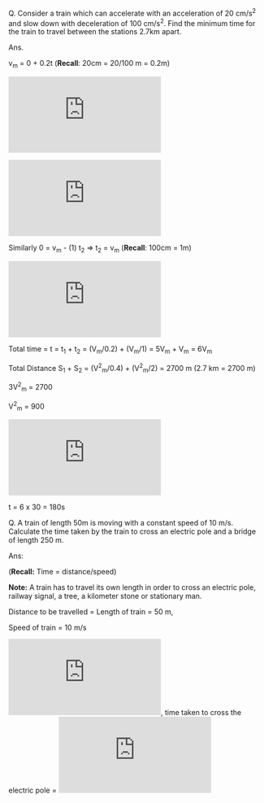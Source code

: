 Q. Consider a train which can accelerate with an acceleration of 20 cm/s<sup>2</sup> and slow down with deceleration of 100 cm/s<sup>2</sup>. Find the minimum time for the train to travel between the stations 2.7km apart.

Ans. 

v<sub>m</sub> = 0 + 0.2t (**Recall**: 20cm = 20/100 m = 0.2m)

![img](http://latex.codecogs.com/svg.latex?t%3D%5Cfrac%7Bv_m%7D%7B0.2%7D)

![img](https://latex.codecogs.com/svg.latex?S_1%3D0%2B%5Cfrac%7B1%7D%7B2%7D%280.2%29%28%5Cfrac%7Bv_m%7D%7B0.2%7D%29%5E2%3D%5Cfrac%7B1%7D%7B2%7D%5Cfrac%7BV%5E2_m%7D%7B0.2%7D%3D%5Cfrac%7BV%5E2_m%7D%7B0.4%7D)

Similarly 0 = v<sub>m</sub> - (1) t<sub>2</sub> => t<sub>2</sub> = v<sub>m</sub> (**Recall**: 100cm = 1m)

![img](https://latex.codecogs.com/svg.latex?S_2%3D%28%5Cfrac%7Bv_m%2B0%7D%7B2%7D%29t_2%3D%5Cfrac%7Bv_m%7D%7B2%7D%28v_m%29%3D%5Cfrac%7Bv_m%5E2%7D%7B2%7D)

Total time = t = t<sub>1</sub> + t<sub>2</sub> = (V<sub>m</sub>/0.2) + (V<sub>m</sub>/1) = 5V<sub>m</sub> + V<sub>m</sub> = 6V<sub>m</sub>

Total Distance S<sub>1</sub> + S<sub>2</sub> = (V<sup>2</sup><sub>m</sub>/0.4) + (V<sup>2</sup><sub>m</sub>/2) = 2700 m  (2.7 km = 2700 m)

3V<sup>2</sup><sub>m</sub> = 2700

V<sup>2</sup><sub>m</sub> = 900

![img](https://latex.codecogs.com/svg.latex?V_m%3D%5Csqrt%7B900%7D%3D30)

t = 6 x 30 = 180s

Q. A train of length 50m is moving with a constant speed of 10 m/s. Calculate the time taken by the train to cross an electric pole and a bridge of length 250 m.

Ans:

(**Recall:** Time = distance/speed)

**Note:** A train has to travel its own length in order to cross an electric pole, railway signal, a tree, a kilometer stone or stationary man.

Distance to be travelled = Length of train = 50 m,

Speed of train = 10 m/s

![img](https://latex.codecogs.com/svg.latex?%5Ctherefore), time taken to cross the electric pole = ![img](https://latex.codecogs.com/svg.latex?%5Cfrac%7B50m%7D%7B10m%2Fs%7D%3D%5Cfrac%7B50m%7D%7B10m%7D%7B%5Ctimes%7Ds%3D5s)
